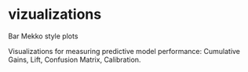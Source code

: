 # vizualizations

Bar Mekko style plots

Visualizations for measuring predictive model performance: Cumulative Gains, Lift, Confusion Matrix, Calibration.
